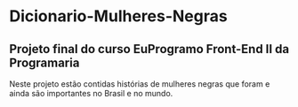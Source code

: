 # Dicionario-Mulheres-Negras
## Projeto final do curso EuProgramo Front-End II da Programaria

Neste projeto estão contidas histórias de mulheres negras que foram e ainda são importantes no Brasil e no mundo.
